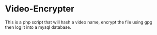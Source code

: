 # Video-Encrypter
This is a php script that will hash a video name, encrypt the file using gpg then log it into a mysql database.
